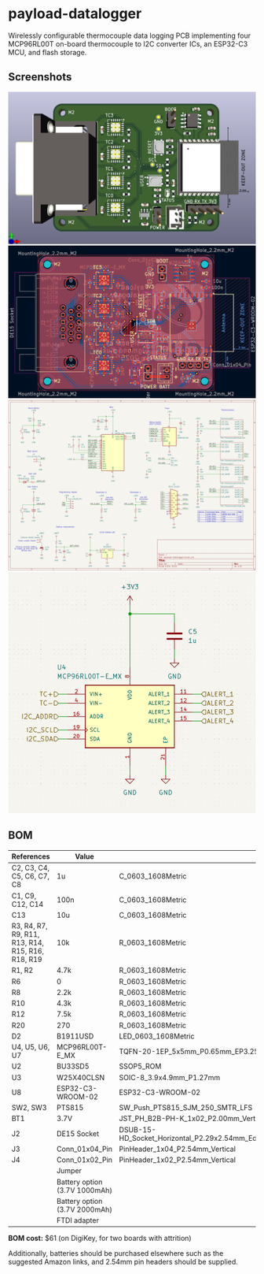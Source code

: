 # payload-datalogger

Wirelessly configurable thermocouple data logging PCB implementing four MCP96RL00T on-board thermocouple to I2C converter ICs, an ESP32-C3 MCU, and flash storage.

## Screenshots

![3d](screenshots/3d.png)
![pcb](screenshots/pcb.png)
![schematic root](screenshots/sch_root.png)
![schematic thermocouple](screenshots/sch_tc.png)

## BOM

| **References** | **Value** | **Footprint** | **Quantity** | **MPN** |
|---|---|---|---|---|
| C2, C3, C4, C5, C6, C7, C8 | 1u | C_0603_1608Metric | 7 | CL10B105KP8NNNC |
| C1, C9, C12, C14 | 100n | C_0603_1608Metric | 4 | CL10B104KB8NNNC |
| C13 | 10u | C_0603_1608Metric | 1 | CL10A106MQ8NNNC |
| R3, R4, R7, R9, R11, R13, R14, R15, R16, R18, R19 | 10k | R_0603_1608Metric | 11 | RC0603JR-0710KL |
| R1, R2 | 4.7k | R_0603_1608Metric | 2 | RC0603FR-134K7L |
| R6 | 0 | R_0603_1608Metric | 1 | RC0603JR-070RL |
| R8 | 2.2k | R_0603_1608Metric | 1 | RT0603FRE132K2L |
| R10 | 4.3k | R_0603_1608Metric | 1 | RT0603FRE074K3L |
| R12 | 7.5k | R_0603_1608Metric | 1 | RC0603FR-077K5L |
| R20 | 270 | R_0603_1608Metric | 1 | RC0603FR-07270RL |
| D2 | B1911USD | LED_0603_1608Metric | 1 | B1911USD-20D000114U1930 |
| U4, U5, U6, U7 | MCP96RL00T-E_MX | TQFN-20-1EP_5x5mm_P0.65mm_EP3.25x3.25mm | 4 | MCP96RL00T-E/MX |
| U2 | BU33SD5 | SSOP5_ROM | 1 | BU33SD5WG-TR |
| U3 | W25X40CLSN | SOIC-8_3.9x4.9mm_P1.27mm | 1 | W25X40CLSNIG |
| U8 | ESP32-C3-WROOM-02 | ESP32-C3-WROOM-02 | 1 | ESP32-C3-WROOM-02-H4 |
| SW2, SW3 | PTS815 | SW_Push_PTS815_SJM_250_SMTR_LFS | 2 | PTS815SJG250SMTR LFS |
| BT1 | 3.7V | JST_PH_B2B-PH-K_1x02_P2.00mm_Vertical | 1 | B2B-PH-K-S |
| J2 | DE15 Socket | DSUB-15-HD_Socket_Horizontal_P2.29x2.54mm_EdgePinOffset8.35mm_Housed_MountingHolesOffset10.89mm | 1 | ICD15S13E4GX00LF |
| J3 | Conn_01x04_Pin | PinHeader_1x04_P2.54mm_Vertical | 1 |  |
| J4 | Conn_01x02_Pin | PinHeader_1x02_P2.54mm_Vertical | 2 |  |
|  | Jumper |  | 2 | QPC02SXGN-RC |
|  | Battery option (3.7V 1000mAh) |  |  | https://www.amazon.com/dp/B0D9K7HQHT |
|  | Battery option (3.7V 2000mAh) |  |  | https://www.amazon.com/dp/B0CYWVSJKS |
|  | FTDI adapter |  |  | https://www.amazon.com/dp/B0BJKCSZZW |

**BOM cost:** $61 (on DigiKey, for two boards with attrition)

Additionally, batteries should be purchased elsewhere such as the suggested Amazon links, and 2.54mm pin headers should be supplied.